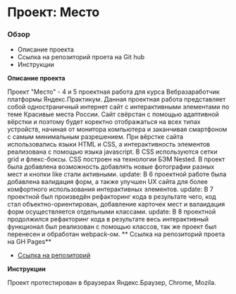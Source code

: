 # Проект: Место

### Обзор
* Описание проекта
* Ссылка на репозиторий проета на Git hub
* Инструкции

**Описание проекта**

Проект "Место" - 4 и 5 проектная работа для курса Вебразаработчик платформы Яндекс.Практикум.
Данная проектная работа представляет собой одностраничный интернет сайт с интерактивными элементами по теме Красивые места России. Сайт свёрстан с помощью адаптивной вёрстки и поэтому будет коректно отображаться на всех типах устройств, начиная от монитора компьютера и заканчивая смартфоном с самым минимальным разрешением. При вёрстке сайта использовались языки HTML и CSS, а интерактивность элементов реализована с помощью языка  javascript. В CSS используются сетки grid и флекс-боксы. CSS построен на технологии БЭМ Nested. В проект была добавлена возможность добавлять новые фотографии разных мест и кнопки like стали активными.
update: В 6 проектной работе была добавлена валидация форм, а также улучшен UX сайта для более комфортного использования интерактивных элементов.
update: В 7 проектной был произведён рефакторинг кода в результате чего, код стал объектно-ориентирован, добавление карточек мест и валаидация форм осуществляется отдельными классами.
update: В 8 проектной продолжился рефакторинг кода в результате весь интерактивный функционал был реализован с помощью классов, так же проект был перенесен и обработан webpack-ом.
** Ссылка на репозиторий проета на GH Pages**

* [Ссылка на репозиторий](https://lexproject.github.io/mesto/)

**Инструкции**

Проект протестирован в браузерах  Яндекс.Браузер, Chrome, Mozila.
